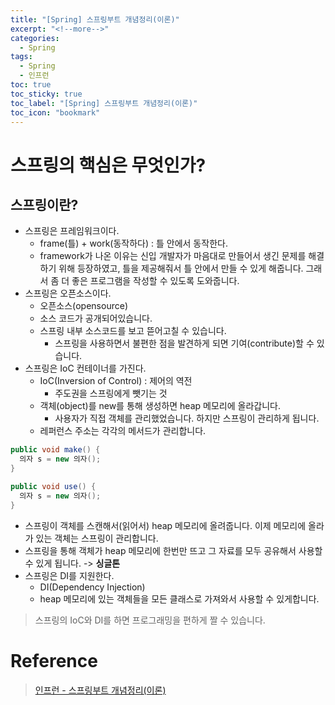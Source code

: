 ```yaml
---
title: "[Spring] 스프링부트 개념정리(이론)"
excerpt: "<!--more-->"
categories:
  - Spring
tags:
  - Spring
  - 인프런
toc: true
toc_sticky: true
toc_label: "[Spring] 스프링부트 개념정리(이론)"
toc_icon: "bookmark"
---
```


# 스프링의 핵심은 무엇인가?

## 스프링이란?

- 스프링은 프레임워크이다.
  - frame(틀) + work(동작하다) : 틀 안에서 동작한다.
  - framework가 나온 이유는 신입 개발자가 마음대로 만들어서 생긴 문제를 해결하기 위해 등장하였고, 틀을 제공해줘서 틀 안에서 만들 수 있게 해줍니다. 그래서 좀 더 좋은 프로그램을 작성할 수 있도록 도와줍니다.
- 스프링은 오픈소스이다.
  - 오픈소스(opensource)
  - 소스 코드가 공개되어있습니다.
  - 스프링 내부 소스코드를 보고 뜯어고칠 수 있습니다.
    - 스프링을 사용하면서 불편한 점을 발견하게 되면 기여(contribute)할 수 있습니다.
- 스프링은 IoC 컨테이너를 가진다.
  - IoC(Inversion of Control) : 제어의 역전
    - 주도권을 스프링에게 뺏기는 것
  - 객체(object)를 new를 통해 생성하면 heap 메모리에 올라갑니다.
    - 사용자가 직접 객체를 관리했었습니다. 하지만 스프링이 관리하게 됩니다.
  - 레퍼런스 주소는 각각의 메서드가 관리합니다.
 
```java
public void make() {
  의자 s = new 의자();
}

public void use() {
  의자 s = new 의자();
}
```

  - 스프링이 객체를 스캔해서(읽어서) heap 메모리에 올려줍니다. 이제 메모리에 올라가 있는 객체는 스프링이 관리합니다.
  - 스프링을 통해 객체가 heap 메모리에 한번만 뜨고 그 자료를 모두 공유해서 사용할 수 있게 됩니다. -> **싱글톤**
- 스프링은 DI를 지원한다.
  - DI(Dependency Injection)
  - heap 메모리에 있는 객체들을 모든 클래스로 가져와서 사용할 수 있게합니다.

> 스프링의 IoC와 DI를 하면 프로그래밍을 편하게 짤 수 있습니다.

# Reference

> [인프런 - 스프링부트 개념정리(이론)](https://www.inflearn.com/course/%EC%8A%A4%ED%94%84%EB%A7%81%EB%B6%80%ED%8A%B8-%EA%B0%9C%EB%85%90%EC%A0%95%EB%A6%AC)<br>